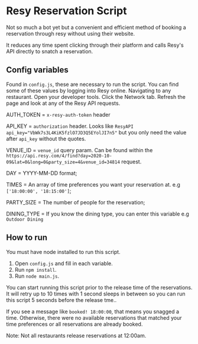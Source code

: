 # Resy Reservation Script

Not so much a bot yet but a convenient and efficient method of booking a reservation through resy without using their website.

It reduces any time spent clicking through their platform and calls Resy's API directly to snatch a reservation.

## Config variables

Found in `config.js`, these are necessary to run the script. You can find some of these values by logging into Resy online. Navigating to any restaurant. Open your developer tools. Click the Network tab. Refresh the page and look at any of the Resy API requests.

AUTH_TOKEN = `x-resy-auth-token` header

API_KEY = `authorization` header. Looks like `ResyAPI api_key="VbWk7s3L4KiK5fzlO7JD3Q5EYolJI7n5"` but you only need the value after `api_key` without the quotes.

VENUE_ID = `venue_id` query param. Can be found within the `https://api.resy.com/4/find?day=2020-10-09&lat=0&long=0&party_size=4&venue_id=34814` request.

DAY = YYYY-MM-DD format;

TIMES = An array of time preferences you want your reservation at. e.g `['18:00:00', '18:15:00']`;

PARTY_SIZE = The number of people for the reservation;

DINING_TYPE = If you know the dining type, you can enter this variable e.g `Outdoor Dining`

## How to run

You must have node installed to run this script.

1. Open `config.js` and fill in each variable.
2. Run `npm install`.
2. Run `node main.js`.

You can start running this script prior to the release time of the reservations. It will retry up to 10 times with 1 second sleeps in between so you can run this script 5 seconds before the release tme..

If you see a message like `booked! 18:00:00`, that means you snagged a time. Otherwise, there were no available reservations that matched your time preferences or all reservations are already booked.

Note: Not all restaurants release reservations at 12:00am.
